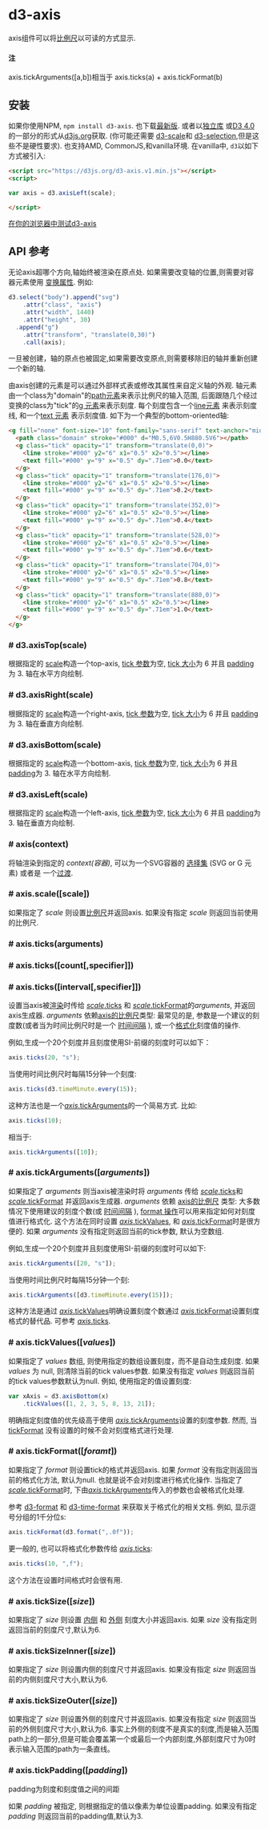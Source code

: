 # d3-axis

axis组件可以将[比例尺](https://github.com/d3/d3-scale)以可读的方式显示.


#### 注
 
axis.tickArguments([a,b])相当于 axis.ticks(a) + axis.tickFormat(b)


## 安装

如果你使用NPM, `npm install d3-axis`. 也下载[最新版](https://github.com/d3/d3-axis/releases/latest). 或者以[独立库](https://d3js.org/d3-axis.v1.min.js) 或[D3 4.0](https://github.com/d3/d3)的一部分的形式从[d3js.org](https://d3js.org)获取. (你可能还需要 [d3-scale](https://github.com/d3/d3-scale)和 [d3-selection](https://github.com/d3/d3-selection),但是这些不是硬性要求). 也支持AMD, CommonJS,和vanilla环境. 在vanilla中, `d3`以如下方式被引入:

```html
<script src="https://d3js.org/d3-axis.v1.min.js"></script>
<script>

var axis = d3.axisLeft(scale);

</script>
```

[在你的浏览器中测试d3-axis](https://tonicdev.com/npm/d3-axis)

## API 参考

无论axis超哪个方向,轴始终被渲染在原点处. 如果需要改变轴的位置,则需要对容器元素使用 [变换属性](http://www.w3.org/TR/SVG/coords.html#TransformAttribute). 例如:

```js
d3.select("body").append("svg")
    .attr("class", "axis")
    .attr("width", 1440)
    .attr("height", 30)
  .append("g")
    .attr("transform", "translate(0,30)")
    .call(axis);
```
一旦被创建，轴的原点也被固定,如果需要改变原点,则需要移除旧的轴并重新创建一个新的轴.

由axis创建的元素是可以通过外部样式表或修改其属性来自定义轴的外观. 轴元素由一个class为"domain"的[path元素](https://www.w3.org/TR/SVG/paths.html#PathElement)来表示比例尺的输入范围, 后面跟随几个经过变换的class为"tick"的[g 元素](https://www.w3.org/TR/SVG/struct.html#Groups)来表示刻度. 每个刻度包含一个[line元素](https://www.w3.org/TR/SVG/shapes.html#LineElement) 来表示刻度线, 和一个[text 元素](https://www.w3.org/TR/SVG/text.html#TextElement) 表示刻度值. 如下为一个典型的bottom-oriented轴:

```html
<g fill="none" font-size="10" font-family="sans-serif" text-anchor="middle">
  <path class="domain" stroke="#000" d="M0.5,6V0.5H880.5V6"></path>
  <g class="tick" opacity="1" transform="translate(0,0)">
    <line stroke="#000" y2="6" x1="0.5" x2="0.5"></line>
    <text fill="#000" y="9" x="0.5" dy=".71em">0.0</text>
  </g>
  <g class="tick" opacity="1" transform="translate(176,0)">
    <line stroke="#000" y2="6" x1="0.5" x2="0.5"></line>
    <text fill="#000" y="9" x="0.5" dy=".71em">0.2</text>
  </g>
  <g class="tick" opacity="1" transform="translate(352,0)">
    <line stroke="#000" y2="6" x1="0.5" x2="0.5"></line>
    <text fill="#000" y="9" x="0.5" dy=".71em">0.4</text>
  </g>
  <g class="tick" opacity="1" transform="translate(528,0)">
    <line stroke="#000" y2="6" x1="0.5" x2="0.5"></line>
    <text fill="#000" y="9" x="0.5" dy=".71em">0.6</text>
  </g>
  <g class="tick" opacity="1" transform="translate(704,0)">
    <line stroke="#000" y2="6" x1="0.5" x2="0.5"></line>
    <text fill="#000" y="9" x="0.5" dy=".71em">0.8</text>
  </g>
  <g class="tick" opacity="1" transform="translate(880,0)">
    <line stroke="#000" y2="6" x1="0.5" x2="0.5"></line>
    <text fill="#000" y="9" x="0.5" dy=".71em">1.0</text>
  </g>
</g>
```


### # d3.axisTop(scale)

根据指定的 [scale](https://github.com/d3/d3-scale)构造一个top-axis, [tick 参数](#axis_ticks)为空, [tick 大小](#axis_tickSize)为 6 并且 [padding](#axis_tickPadding)为 3. 轴在水平方向绘制.

### # d3.axisRight(scale)

根据指定的 [scale](https://github.com/d3/d3-scale)构造一个right-axis, [tick 参数](#axis_ticks)为空, [tick 大小](#axis_tickSize)为 6 并且 [padding](#axis_tickPadding)为 3. 轴在垂直方向绘制.

### # d3.axisBottom(scale)

根据指定的 [scale](https://github.com/d3/d3-scale)构造一个bottom-axis, [tick 参数](#axis_ticks)为空, [tick 大小](#axis_tickSize)为 6 并且 [padding](#axis_tickPadding)为 3. 轴在水平方向绘制.


### # d3.axisLeft(scale)

根据指定的 [scale](https://github.com/d3/d3-scale)构造一个left-axis, [tick 参数](#axis_ticks)为空, [tick 大小](#axis_tickSize)为 6 并且 [padding](#axis_tickPadding)为 3. 轴在垂直方向绘制.

### # axis(context)

将轴渲染到指定的 *context(容器)*, 可以为一个SVG容器的 [选择集](https://github.com/d3/d3-selection) (SVG or G 元素) 或者是 一个[过渡](https://github.com/d3/d3-transition).

### # axis.scale([scale])
如果指定了 *scale* 则设置[比例尺](https://github.com/d3/d3-scale)并返回axis. 如果没有指定 *scale* 则返回当前使用的比例尺.

### # axis.ticks(arguments)
### # axis.ticks([count[,specifier]])
### # axis.ticks([interval[,specifier]])

设置当axis被[渲染](#_axis)时传给 [*scale*.ticks](https://github.com/d3/d3-scale#continuous_ticks) 和 [*scale*.tickFormat](https://github.com/d3/d3-scale#continuous_tickFormat)的*arguments*, 并返回axis生成器.  *arguments* 依赖[axis的比例尺](#axis_scale)类型: 最常见的是, 参数是一个建议的刻度数(或者当为时间比例尺时是一个 [时间间隔](https://github.com/d3/d3-time) ), 或一个[格式化](https://github.com/d3/d3-format)刻度值的操作.

例如,生成一个20个刻度并且刻度使用SI-前缀的刻度时可以如下：

```js
axis.ticks(20, "s");
```

当使用时间比例尺时每隔15分钟一个刻度:

```js
axis.ticks(d3.timeMinute.every(15));
```

这种方法也是一个[*axis*.tickArguments](#axis_tickArguments)的一个简易方式. 比如:


```js
axis.ticks(10);
```

相当于:

```js
axis.tickArguments([10]);
```

### # axis.tickArguments([*arguments*])

如果指定了 *arguments* 则当axis被渲染时将 *arguments* 传给 [*scale*.ticks](https://github.com/d3/d3-scale#continuous_ticks)和 [*scale*.tickFormat](https://github.com/d3/d3-scale#continuous_tickFormat) 并返回axis生成器.  *arguments* 依赖 [axis的比例尺](#axis_scale) 类型: 大多数情况下使用建议的刻度个数(或 [时间间隔](https://github.com/d3/d3-time) ), [format 操作](https://github.com/d3/d3-format)可以用来指定如何对刻度值进行格式化. 这个方法在同时设置 [*axis*.tickValues](#axis_tickValues), 和 [*axis*.tickFormat](#axis_tickFormat)时是很方便的. 如果 *arguments* 没有指定则返回当前的tick参数, 默认为空数组.

例如,生成一个20个刻度并且刻度使用SI-前缀的刻度时可以如下:

```js
axis.tickArguments([20, "s"]);
```

当使用时间比例尺时每隔15分钟一个刻:

```js
axis.tickArguments([d3.timeMinute.every(15)]);
```

这种方法是通过 [*axis*.tickValues](#axis_tickValues)明确设置刻度个数通过 [*axis*.tickFormat](#axis_tickFormat)设置刻度格式的替代品. 可参考 [*axis*.ticks](#axis_ticks).

### # axis.tickValues([*values*])

如果指定了 *values* 数组, 则使用指定的数组设置刻度，而不是自动生成刻度. 如果 *values* 为 null, 则清除当前的tick values参数. 如果没有指定 *values* 则返回当前的tick values参数默认为null. 例如, 使用指定的值设置刻度:

```js
var xAxis = d3.axisBottom(x)
    .tickValues([1, 2, 3, 5, 8, 13, 21]);
```

明确指定刻度值的优先级高于使用 [*axis*.tickArguments](#axis_tickArguments)设置的刻度参数. 然而, 当 [tickFormat](#axis_tickFormat) 没有设置的时候不会对刻度格式进行处理. 

### # axis.tickFormat([*foramt*])

如果指定了 *format* 则设置tick的格式并返回axis. 如果 *format* 没有指定则返回当前的格式化方法, 默认为null. 也就是说不会对刻度进行格式化操作. 当指定了 [*scale*.tickFormat](https://github.com/d3/d3-scale#continuous_tickFormat)时, 下由[*axis*.tickArguments](#axis_tickArguments)传入的参数也会被格式化处理.

参考 [d3-format](https://github.com/d3/d3-format) 和 [d3-time-format](https://github.com/d3/d3-time-format) 来获取关于格式化的相关文档. 例如, 显示逗号分组的1千分位s:

```js
axis.tickFormat(d3.format(",.0f"));
```

更一般的, 也可以将格式化参数传给 [*axis*.ticks](#axis_ticks):

```js
axis.ticks(10, ",f");
```

这个方法在设置时间格式时会很有用.

### # axis.tickSize([*size*])

如果指定了 *size* 则设置 [内侧](#axis_tickSizeInner) 和 [外侧](#axis_tickSizeOuter) 刻度大小并返回axis. 如果 *size* 没有指定则返回当前的刻度尺寸,默认为6.

### # axis.tickSizeInner([*size*])

如果指定了 *size* 则设置内侧的刻度尺寸并返回axis. 如果没有指定 *size* 则返回当前的内侧刻度尺寸大小,默认为6. 


### # axis.tickSizeOuter([*size*])

如果指定了 *size* 则设置外侧的刻度尺寸并返回axis. 如果没有指定 *size* 则返回当前的外侧刻度尺寸大小,默认为6. 事实上外侧的刻度不是真实的刻度,而是输入范围path上的一部分,但是可能会覆盖第一个或最后一个内部刻度,外部刻度尺寸为0时表示输入范围的path为一条直线。

### # axis.tickPadding([*padding*])

padding为刻度和刻度值之间的间距

如果 *padding* 被指定, 则根据指定的值以像素为单位设置padding. 如果没有指定 *padding* 则返回当前的padding值,默认为3.


